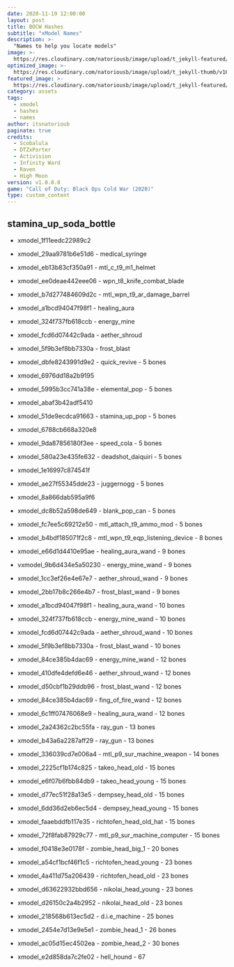 ```yaml
---
date: 2020-11-19 12:00:00
layout: post
title: BOCW Hashes
subtitle: "xModel Names"
description: >-
  "Names to help you locate models"
image: >-
  https://res.cloudinary.com/natoriousb/image/upload/t_jekyll-featured/v1603912727/ui_loot_weapon_ar_akilo47_a9swsg.png
optimized_image: >- 
  https://res.cloudinary.com/natoriousb/image/upload/t_jekyll-thumb/v1603912727/ui_loot_weapon_ar_akilo47_a9swsg.png
featured_image: >-
  https://res.cloudinary.com/natoriousb/image/upload/t_jekyll-featured/v1603912727/ui_loot_weapon_ar_akilo47_a9swsg.png
category: assets
tags:
  - xmodel
  - hashes
  - names
author: itsnatorioub
paginate: true
credits:
  - Scobalula
  - DTZxPorter
  - Activision
  - Infinity Ward
  - Raven
  - High Moon
version: v1.0.0.0
game: "Call of Duty: Black Ops Cold War (2020)"
type: custom_content
---
```


## stamina_up_soda_bottle
- xmodel_1f11eedc22989c2

- xmodel_29aa9781b6e51d6 - medical_syringe

- xmodel_eb13b83cf350a91 - mtl_c_t9_m1_helmet

- xmodel_ee0deae442eee06 - wpn_t8_knife_combat_blade

- xmodel_b7d277484609d2c - mtl_wpn_t9_ar_damage_barrel
- xmodel_a1bcd94047f98f1 - healing_aura
- xmodel_324f737fb618ccb - energy_mine
- xmodel_fcd6d07442c9ada - aether_shroud
- xmodel_5f9b3ef8bb7330a - frost_blast
- xmodel_dbfe8243991d9e2 - quick_revive - 5 bones
- xmodel_6976dd18a2b9195
- xmodel_5995b3cc741a38e - elemental_pop - 5 bones
- xmodel_abaf3b42adf5410
- xmodel_51de9ecdca91663 - stamina_up_pop - 5 bones
- xmodel_6788cb668a320e8
- xmodel_9da87856180f3ee - speed_cola - 5 bones
- xmodel_580a23e435fe632 - deadshot_daiquiri - 5 bones
- xmodel_1e16997c874541f
- xmodel_ae27f55345dde23 - juggernogg - 5 bones
- xmodel_8a866dab595a9f6
- xmodel_dc8b52a598de649 - blank_pop_can - 5 bones
- xmodel_fc7ee5c69212e50 - mtl_attach_t9_ammo_mod - 5 bones
- xmodel_b4bdf185071f2c8 - mtl_wpn_t9_eqp_listening_device - 8 bones
- xmodel_e66d1d4410e95ae - healing_aura_wand - 9 bones
- vxmodel_9b6d434e5a50230 - energy_mine_wand - 9 bones
- xmodel_1cc3ef26e4e67e7 - aether_shroud_wand - 9 bones
- xmodel_2bb17b8c266e4b7 - frost_blast_wand - 9 bones
- xmodel_a1bcd94047f98f1 - healing_aura_wand - 10 bones
- xmodel_324f737fb618ccb - energy_mine_wand - 10 bones
- xmodel_fcd6d07442c9ada - aether_shroud_wand - 10 bones
- xmodel_5f9b3ef8bb7330a - frost_blast_wand - 10 bones
- xmodel_84ce385b4dac69 - energy_mine_wand - 12 bones
- xmodel_410dfe4defd6e46 - aether_shroud_wand - 12 bones
- xmodel_d50cbf1b29ddb96 - frost_blast_wand - 12 bones
- xmodel_84ce385b4dac69 - fing_of_fire_wand - 12 bones
- xmodel_6c1ff07476068e9 - healing_aura_wand - 12 bones
- xmodel_2a24362c2bc55fa - ray_gun - 13 bones
- xmodel_b43a6a2287aff29 - ray_gun - 13 bones
- xmodel_336039cd7e006a4 - mtl_p9_sur_machine_weapon - 14 bones
- xmodel_2225cf1b174c825 - takeo_head_old - 15 bones
- xmodel_e6f07b6fbb84db9 - takeo_head_young - 15 bones
- xmodel_d77ec51f28a13e5 - dempsey_head_old - 15 bones
- xmodel_6dd36d2eb6ec5d4 - dempsey_head_young - 15 bones
- xmodel_faaebddfb117e35 - richtofen_head_old_hat - 15 bones
- xmodel_72f8fab87929c77 - mtl_p9_sur_machine_computer - 15 bones
- xmodel_f0418e3e0178f - zombie_head_big_1 - 20 bones
- xmodel_a54cf1bcf46f1c5 - richtofen_head_young - 23 bones
- xmodel_4a411d75a206439 - richtofen_head_old - 23 bones
- xmodel_d63622932bbd656 - nikolai_head_young - 23 bones
- xmodel_d26150c2a4b2952 - nikolai_head_old - 23 bones
- xmodel_218568b613ec5d2 - d.i.e_machine - 25 bones
- xmodel_2454e7d13e9e5e1 - zombie_head_1 - 26 bones
- xmodel_ac05d15ec4502ea - zombie_head_2 - 30 bones
- xmodel_e2d858da7c2fe02 - hell_hound - 67 